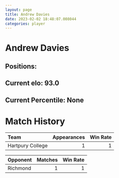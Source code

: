 ```yaml
---  
layout: page  
title: Andrew Davies  
date: 2023-02-02 18:48:07.008044  
categories: player  
---
```

# Andrew Davies

## Positions: 

## Current elo: 93.0

## Current Percentile: None

# Match History


| Team             |   Appearances |   Win Rate |
|:-----------------|--------------:|-----------:|
| Hartpury College |             1 |          1 |

| Opponent   |   Matches |   Win Rate |
|:-----------|----------:|-----------:|
| Richmond   |         1 |          1 |